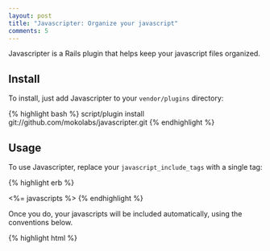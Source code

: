 ```yaml
--- 
layout: post
title: "Javascripter: Organize your javascript"
comments: 5
---
```

Javascripter is a Rails plugin that helps keep your javascript files organized.


## Install

To install, just add Javascripter to your `vendor/plugins` directory:

{% highlight bash %}
script/plugin install git://github.com/mokolabs/javascripter.git
{% endhighlight %}


## Usage

To use Javascripter, replace your <code>javascript\_include\_tags</code> with a single tag:

{% highlight erb %}
<head>
<title>the.rails.ist</title>
<%= javascripts %>
</head>
{% endhighlight %}

Once you do, your javascripts will be included automatically, using the conventions below.

{% highlight html %}
<head>
<title>the.rails.ist</title>
<script src="/javascripts/application.js?1183566571" />
</head>
{% endhighlight %}


## Organize your javascripts

Javascripter uses a simple set of conventions:

- Javascript for your entire application should be stored in `application.js`
- Javascript for specific controllers should be stored in `controller.js`
- Javascript for specific actions should be stored in `controller_action.js`
- Javascript for specific actions should be stored in `controller/action.js` (optional)

Follow these conventions and Javascripter will reward you with automagic goodness, loading javascripts for specific controllers or actions whenever they are active.


## Support for `:defaults`

Need Prototype? Just use the `:defaults` parameter, like normal.

{% highlight erb %}
<head>
<title>the.rails.ist</title>
<%= javascripts :defaults %>
</head>
{% endhighlight %}

And you'll get this:

{% highlight html %}
<head>
<title>the.rails.ist</title>
<script src="/javascripts/prototype.js?1187404678"></script>
<script src="/javascripts/effects.js?1187404678"></script>
<script src="/javascripts/dragdrop.js?1187404678"></script>
<script src="/javascripts/controls.js?1187404678"></script>
<script src="/javascripts/application.js?1187404678" />
</head>
{% endhighlight %}


## Include additional javascripts

Need to include extra javascript libraries? Use the `:include` parameter:

{% highlight erb %}
<%= javascripts :include => "lowpro" %>
<%= javascripts :include => ["lowpro", "lightbox"] %>
{% endhighlight %}


## Generator

Javascripter also includes a generator that will create a default `application.js` script and separate javascript files for each controller in your application.

To use the generator, run this command in your terminal:

{% highlight bash %}
script/generate javascripts
{% endhighlight %}

If you add a new controller, just run the generator again and a new javascript for the controller will be created. (Existing javascripts will be ignored.)


## Credits

Special thanks to [Lachie Cox](http://blog.smartbomb.com.au) and the rest of my [RORO Sydney](http://rubyonrails.com.au/sydney-meetups) comrades who asked for this plugin.


## Feedback

Comments and patches welcome at [http://github.com/mokolabs/javascripter/](http://github.com/mokolabs/javascripter/).
